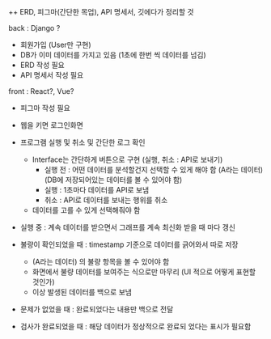 ++ ERD, 피그마(간단한 목업), API 명세서, 깃에다가 정리할 것

back : Django ?
- 회원가입 (User만 구현)
- DB가 이미 데이터를 가지고 있음 (1초에 한번 씩 데이터를 넘김)
- ERD 작성 필요
- API 명세서 작성 필요

front : React?, Vue?
- 피그마 작성 필요
- 웹을 키면 로그인화면

- 프로그램 실행 및 취소 및 간단한 로그 확인
  - Interface는 간단하게 버튼으로 구현 (실행, 취소 : API로 보내기)
      - 실행 전 : 어떤 데이터를 분석할건지 선택할 수 있게 해야 함 (A라는 데이터)
          (DB에 저장되어있는 데이터를 볼 수 있어야 함)
      - 실행 : 1초마다 데이터를 API로 보냄
      - 취소 : API로 데이터를 보내는 행위를 취소
  - 데이터를 고를 수 있게 선택해줘야 함
 
- 실행 중 : 계속 데이터를 받으면서 그래프를 계속 최신화 받을 때 마다 갱신

- 불량이 확인되었을 때 : timestamp 기준으로 데이터를 긁어와서 따로 저장
   -  (A라는 데이터) 의 불량 항목을 볼 수 있어야 함
   - 화면에서 불량 데이터를 보여주는 식으로만 마무리 (UI 적으로 어떻게 표현할 것인가)
   - 이상 발생된 데이터를 백으로 보냄
- 문제가 없었을 때 : 완료되었다는 내용만 백으로 전달

- 검사가 완료되었을 때 : 해당 데이터가 정상적으로 완료되 었다는 표시가 필요함